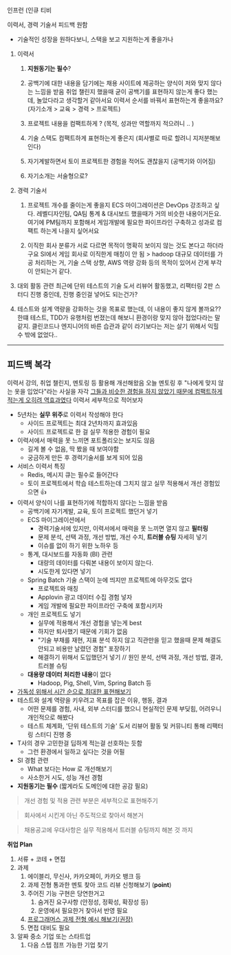 인프런 (인큐 티비

이력서, 경력 기술서 피드백 원함
- 기술적인 성장을 원하다보니, 스택을 보고 지원하는게 좋을가나

1. 이력서
	1. **지원동기는 필수**?
	   
	2. 공백기에 대한 내용을 담기에는 채용 사이트에 제공하는 양식이 저와 맞지 않다는 느낌을 받음
	   취업 챌린지 했을때 굳이 공백기를 표현하지 않는게 좋다 했는데, 놀았다라고 생각할거 같아서요
	   이력서 순서를 바꿔서 표현하는게 좋을까요? (자기소개 > 교육 > 경력 > 프로젝트)
	   
	3. 프로젝트 내용을 컴팩트하게 ? (목적, 성과만 역할까지 적으려니 .. )
	   
	4. 기술 스택도 컴팩트하게 표현하는게 좋은지 (회사별로 따로 할려니 지저분해보인다)
	   
	5. 자기계발하면서 토이 프로젝트한 경험을 적어도 괜찮을지 (공백기와 이어짐)
	   
	6. 자기소개는 서술형으로?
	   
2. 경력 기술서
	1. 프로젝트 개수를 줄이는게 좋을지
	   ECS 마이그레이션은 DevOps 강조하고 싶다. 레벨디자인팀, QA팀 통계 & 대시보드 했을때가 거의 비슷한 내용이거든요. 여기에 PM팀까지 포함해서 게임개발에 필요한 파이프라인 구축하고 성과로 컴팩트 하는게 나을지 싶어서요
	   
	2. 이직한 회사 분류가 서로 다르면 목적이 명확히 보이지 않는 것도 본다고 하더라구요 
	   SI에서 게임 회사로 이직한게 매칭이 안 됨 > hadoop 대규모 데이터를 가공 처리하는 거, 기술 스택 상향, AWS 역량 강화 등의 목적이 있어서 간게 부각이 안되는거 같다.
	   
3. 대외 활동 관련
	최근에 단위 테스트의 기술 도서 리뷰어 활동했고, 리팩터링 2판 스터디 진행 중인데, 진행 중인걸 넣어도 되는건가?
4. 테스트와 설계 역량을 강화하는 것을 목표로 했는데, 이 내용이 좋지 않게 볼까요?? 한떄 테스트, TDD가 유행처럼 번졌는데 해보니 환경이랑 맞지 않아 접었다라는 말같지. 클린코드나 엔지니어의 바른 습관과 같이 라기보다는 저는 살기 위해서 익힐 수 밖에 없었다..

---

## 피드백 복각

이력서 강의, 취업 챌린지, 멘토링 등 활용해 개선해왔음
오늘 멘토링 후 "나에게 맞지 않는 옷을 입었다"라는 사실을 자각
<u>그들과 비슷한 경험을 하지 않았기 때문에 컴팩트하게 적는게 오히려 역효과였다</u>
이력서 세부적으로 적어보자


- 5년차는 **실무 위주**로 이력서 작성해야 한다
	- 사이드 프로젝트는 최대 2년차까지 효과있음
	- 사이드 프로젝트로 한 걸 실무 적용한 경험이 필요
- 이력서에서 매력을 못 느끼면 포트폴리오는 보지도 않음
	- 길게 볼 수 없음, 딱 봤을 때 보여야함
	- 궁금하게 만든 후 경력기술서를 보게 되어 있음
- 서비스 이력서 특징 
	- Redis, 메시지 큐는 필수로 들어간다
	- 토이 프로젝트에서 학습 테스트하는데 그치지 않고 실무 적용해서 개선 경험있으면 👍
- 이력서 양식이 나를 표현하기에 적합하지 않다는 느낌을 받음 
	- 공백기에 자기계발, 교육, 토이 프로젝트 했던거 넣기
	- ECS 마이그레이션에서
		- 경력기술서에 있지만, 이력서에서 매력을 못 느끼면 열지 않고 **필터링**
		- 문제 분석, 선택 과정, 개선 방법, 개선 수치, **트러블 슈팅** 자세히 넣기
		- 이슈를 없이 하기 위한 노하우 등
	- 통계, 대시보드를 자동화 (BI) 관련 
		- 대량의 데이터를 다뤄본 내용이 보이지 않는다.
		- 시도한게 있다면 넣기
	- Spring Batch 기술 스택이 눈에 띄지만 프로젝트에 아무것도 없다
		- 프로젝트와 매칭
		- Applovin 광고 데이터 수집 경험 넣자
		- 게임 개발에 필요한 파이프라인 구축에 포함시키자
	- 개인 프로젝트도 넣기
		- 실무에 적용해서 개선 경험을 넣는게 best
		- 하지만 퇴사했기 때문에 기회가 없음
		- "기술 부채를 재현, 지표 분석 하지 않고 직관만을 믿고 했을때 문제 해결도 안되고 비용만 날렸던 경험" 포장하기
		- 해결하기 위해서 도입했던거 넣기  // 원인 분석, 선택 과정, 개선 방법, 결과, 트러블 슈팅
	- **대용량 데이터 처리한 내용**이 없다
		- Hadoop, Pig, Shell, Vim, Spring Batch 등
- <u>가독성 위해서 시간 순으로 최대한 표현해보기</u>
- 테스트와 설계 역량을 키우려고 목표를 잡은 이유, 행동, 결과
	- 어떤 문제를 경험, 사내, 외부 스터디를 했으니 현실적인 문제 부딪힘, 어려우니 개인적으로 해봤다
	- 테스트 체계화, '단위 테스트의 기술' 도서 리뷰어 활동 및 커뮤니티 통해 리팩터링 스터디 진행 중
- T사의 경우 고민한걸 딥하게 적는걸 선호하는 듯함
	- 그런 환경에서 일하고 싶다는 것을 어필
- SI 경험 관련
	- What 보다는 How 로 개선해보기
	- 사소한거 시도, 성능 개선 경험
- **지원동기는 필수** (짧게라도 도메인에 대한 공감 필요)


> 개선 경험 및 적용 관련 부분은 세부적으로 표현해주기

> 회사에서 시킨게 아닌 주도적으로 찾아서 해본거

> 채용공고에 우대사항은 실무 적용해서 트러블 슈팅까지 해본 것 까지


**취업 Plan**
1. 서류 + 코테 + 면접
2. 과제 
	1. 에이블리, 무신사, 카카오페이, 카카오 뱅크 등
	2. 과제 전형 통과한 멘토 찾아 코드 리뷰 신청해보기 (**point**)
	3. 주어진 기능 구현은 당연한거고
		1. 숨겨진 요구사항 (안정성, 정확성, 확장성 등)
		2. 운영에서 필요한거 찾아서 반영 필요
	4. <u>프로그래머스 과제 전형 예시 해보기(권장)</u>
	5. 면접 대비도 필요
3. 알짜 중소 기업 또는 스타트업
	1. 다음 스텝 점프 가능한 기업 찾기
